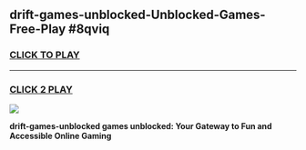 
## drift-games-unblocked-Unblocked-Games-Free-Play #8qviq
<h3>
<a href="https://us.freeplayer.one?title=drift-games-unblocked&ref=9M">CLICK TO PLAY</a></h3>
<hr>

<h3>
<a href="https://us.freeplayer.one?title=drift-games-unblocked&ref=9M">CLICK 2 PLAY</a>
  
</h3>

<a href="https://us.freeplayer.one?title=drift-games-unblocked&ref=9M"><img src="https://clearcache.store/games.png"></a>


**drift-games-unblocked games unblocked: Your Gateway to Fun and Accessible Online Gaming**
